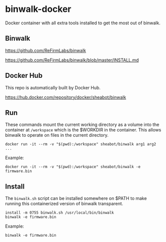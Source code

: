 # binwalk-docker

Docker container with all extra tools installed to get the most out of binwalk.


## Binwalk

https://github.com/ReFirmLabs/binwalk

https://github.com/ReFirmLabs/binwalk/blob/master/INSTALL.md

## Docker Hub

This repo is automatically built by Docker Hub.

https://hub.docker.com/repository/docker/sheabot/binwalk


## Run

These commands mount the current working directory as a volume into the container at `/workspace` which is the $WORKDIR in the container. This allows binwalk to operate on files in the current directory.

```
docker run -it --rm -v "$(pwd):/workspace" sheabot/binwalk arg1 arg2 ...
```

Example:

```
docker run -it --rm -v "$(pwd):/workspace" sheabot/binwalk -e firmware.bin
```


## Install

The `binwalk.sh` script can be installed somewhere on $PATH to make running this containerized version of binwalk transparent.

```
install -m 0755 binwalk.sh /usr/local/bin/binwalk
binwalk -e firmware.bin
```

Example:

```
binwalk -e firmware.bin
```
